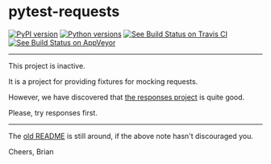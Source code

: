 # pytest-requests

[![PyPI version](https://img.shields.io/pypi/v/pytest-requests.svg)](https://pypi.org/project/pytest-requests) [![Python versions](https://img.shields.io/pypi/pyversions/pytest-requests.svg)](https://pypi.org/project/pytest-requests) [![See Build Status on Travis CI](https://travis-ci.org/okken/pytest-requests.svg?branch=master)](https://travis-ci.org/okken/pytest-requests) [![See Build Status on AppVeyor](https://ci.appveyor.com/api/projects/status/github/okken/pytest-requests?branch=master)](https://ci.appveyor.com/project/okken/pytest-requests/branch/master)

------------------------------------------------------------------------

This project is inactive.

It is a project for providing fixtures for mocking requests.

However, we have discovered that [the responses project](https://github.com/getsentry/responses) is quite good.

Please, try responses first.

------------------------------------------------------------------------

The [old README](old_README.md) is still around, if the above note hasn't discouraged you.

Cheers,
Brian
